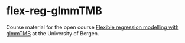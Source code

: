# flex-reg-glmmTMB
Course material for the open course [Flexible regression modelling with glmmTMB](https://mitt.uib.no/courses/41856) at the University of Bergen.

